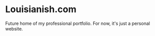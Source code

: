 # Louisianish.com
 Future home of my professional portfolio. For now, it's just a personal website.
